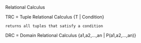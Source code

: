 Relational Calculus


TRC = Tuple Relational Calculus
	{T | Condition}

	returns all tuples that satisfy a condition


DRC = Domain Relational Calculus
	{a1,a2,...,an | P(a1,a2,...,an)}
	
